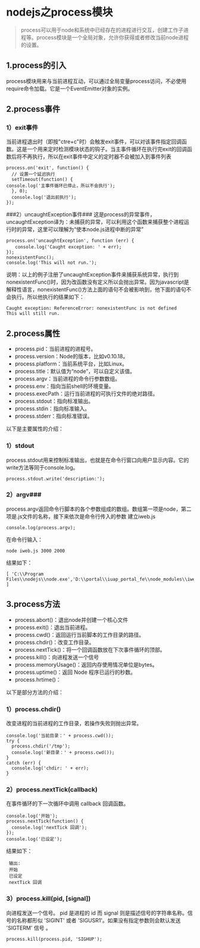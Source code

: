# nodejs之process模块 #
>process可以用于node和系统中已经存在的进程进行交互，创建工作子进程等。process模块是一个全局对象，允许你获得或者修改当前node进程的设置。

## 1.process的引入 ##
process模块用来与当前进程互动，可以通过全局变量process访问，不必使用require命令加载。它是一个EventEmitter对象的实例。
## 2.process事件 ##
### 1）exit事件 ###
当前进程退出时（即按"ctre+c"时）会触发exit事件，可以对该事件指定回调函数。这是一个用来定时检测模块状态的钩子。当主事件循环在执行完exit的回调函数后将不再执行，所以在exit事件中定义的定时器不会被加入到事件列表

    process.on('exit', function() {
      // 设置一个延迟执行
      setTimeout(function() {
    console.log('主事件循环已停止，所以不会执行');
      }, 0);
      console.log('退出前执行');
    });
###2）uncaughtException事件###
这是process的异常事件，uncaughtException译为：未捕获的异常，可以利用这个函数来捕获整个进程运行时的异常，这里可以理解为“使本node.js进程中断的异常”

    process.on('uncaughtException', function (err) {
    　　console.log('Caught exception: ' + err);
    });
    nonexistentFunc();
    console.log('This will not run.');
说明：以上的例子注册了uncaughtException事件来捕获系统异常，执行到nonexistentFunc()时，因为改函数没有定义所以会抛出异常。因为javascript是解释性语言，nonexistentFunc()方法上面的语句不会被影响到，他下面的语句不会执行。所以他执行的结果如下：

    Caught exception: ReferenceError: nonexistentFunc is not defined
    This will still run.
## 2.process属性 ##
- process.pid：当前进程的进程号。
- process.version：Node的版本，比如v0.10.18。
- process.platform：当前系统平台，比如Linux。
- process.title：默认值为“node”，可以自定义该值。
- process.argv：当前进程的命令行参数数组。
- process.env：指向当前shell的环境变量。
- process.execPath：运行当前进程的可执行文件的绝对路径。
- process.stdout：指向标准输出。
- process.stdin：指向标准输入。
- process.stderr：指向标准错误。

以下是主要属性的介绍：

### 1）stdout ###
process.stdout用来控制标准输出，也就是在命令行窗口向用户显示内容。它的write方法等同于console.log。

    process.stdout.write('description:');

### 2）argv###
process.argv返回命令行脚本的各个参数组成的数组。数组第一项是node，第二项是.js文件的名称，接下来依次是命令行传入的参数
建立iweb.js
    
    console.log(process.argv);

在命令行输入：

	node iweb.js 3000 2000

结果如下：

    [ 'C:\\Program Files\\nodejs\\node.exe','D:\\portal\\iuap_portal_fe\\node_modules\\iweb\\bin\\iweb.js','3000','2000' ]

## 3.process方法 ##
- process.abort()：退出node并创建一个核心文件
- process.exit()：退出当前进程。
- process.cwd()：返回运行当前脚本的工作目录的路径。
- process.chdir()：改变工作目录。
- process.nextTick()：将一个回调函数放在下次事件循环的顶部。
- process.kill()：向进程发送一个信号
- process.memoryUsage()：返回内存使用情况单位是bytes。
- process.uptime()：返回 Node 程序已运行的秒数。
- process.hrtime()：

以下是部分方法的介绍：

### 1）process.chdir() ###
改变进程的当前进程的工作目录，若操作失败则抛出异常。

    console.log('当前目录：' + process.cwd());
	try {
	  process.chdir('/tmp');
	  console.log('新目录：' + process.cwd());
	}
	catch (err) {
	  console.log('chdir: ' + err);
	}

### 2）process.nextTick(callback) ###
在事件循环的下一次循环中调用 callback 回调函数。

	console.log('开始');
	process.nextTick(function() {
	  console.log('nextTick 回调');
	});
	console.log('已设定');
结果如下：
	
	 输出:
	 开始
	 已设定
	 nextTick 回调

### 3）process.kill(pid, [signal]) ###

向进程发送一个信号。 pid 是进程的 id 而 signal 则是描述信号的字符串名称。信号的名称都形似 'SIGINT' 或者 'SIGUSR1'。如果没有指定参数则会默认发送 'SIGTERM' 信号 。

	process.kill(process.pid, 'SIGHUP'); 



